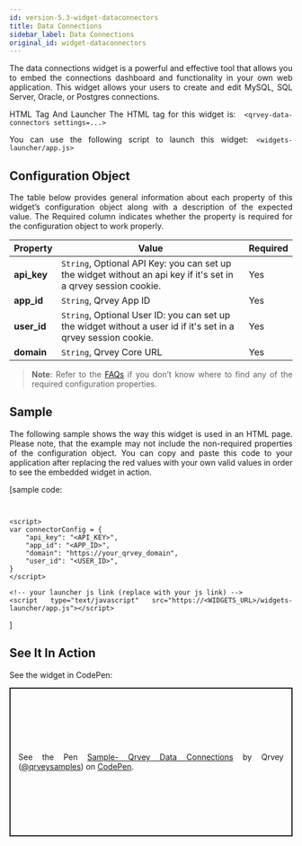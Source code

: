 ```yaml
---
id: version-5.3-widget-dataconnectors
title: Data Connections
sidebar_label: Data Connections
original_id: widget-dataconnectors
---
```

<div style="text-align: justify">

The data connections widget is a powerful and effective tool that allows you to embed the connections dashboard and functionality in your own web application. This widget allows your users to create and edit MySQL, SQL Server, Oracle, or Postgres connections.

HTML Tag And Launcher
The HTML tag for this widget is: ```
<qrvey-data-connectors settings=...>```

You can use the following script to launch this widget:```
<widgets-launcher/app.js>```


## Configuration Object
The table below provides general information about each property of this widget’s configuration object along with a description of the expected value. The Required column indicates whether the property is required for the configuration object to work properly.

| **Property** | **Value** |  **Required** |
| --- | --- | --- |
| **api_key**| `String`, Optional API Key: you can set up the widget without an api key if it's set in a qrvey session cookie. | Yes
| **app_id** | `String`, Qrvey App ID | Yes
| **user_id** | `String`, Optional User ID: you can set up the widget without a user id if it's set in a qrvey session cookie.| Yes
| **domain** | `String`, Qrvey Core URL| Yes

> **Note**: Refer to the <a href="docs/faqs/faqs-intro/"> FAQs</a> if you don’t know where to find any of the required configuration properties. 


## Sample
The following sample shows the way this widget is used in an HTML page. Please note, that the example may not include the non-required properties of the configuration object. 
You can copy and paste this code to your application after replacing the red values with your own valid values in order to see the embedded widget in action.

[sample code:
```<qrvey-data-connectors settings="connectorConfig"></qrvey-data-connectors>


<script>
var connectorConfig = {
    "api_key": "<API_KEY>",
    "app_id": "<APP_ID>",
    "domain": "https://your_qrvey_domain",
    "user_id": "<USER_ID>",
}
</script>

<!-- your launcher js link (replace with your js link) -->
<script type="text/javascript" src="https://<WIDGETS_URL>/widgets-launcher/app.js"></script>
```
]

## See It In Action
See the widget in CodePen:
      <p class="codepen" data-height="838" data-theme-id="light" data-default-tab="result" data-user="qrveysamples" data-slug-hash="LYNWKGq" style="height: 265px; box-sizing: border-box; display: flex; align-items: center; justify-content: center; border: 2px solid; margin: 1em 0; padding: 1em;" data-pen-title="Sample- Qrvey Data Connections">
        <span>See the Pen <a href="https://codepen.io/qrveysamples/pen/LYNWKGq">
        Sample- Qrvey Data Connections</a> by Qrvey (<a href="https://codepen.io/qrveysamples">@qrveysamples</a>)
        on <a href="https://codepen.io">CodePen</a>.</span>
      </p>
      <script async src="https://static.codepen.io/assets/embed/ei.js"></script>




